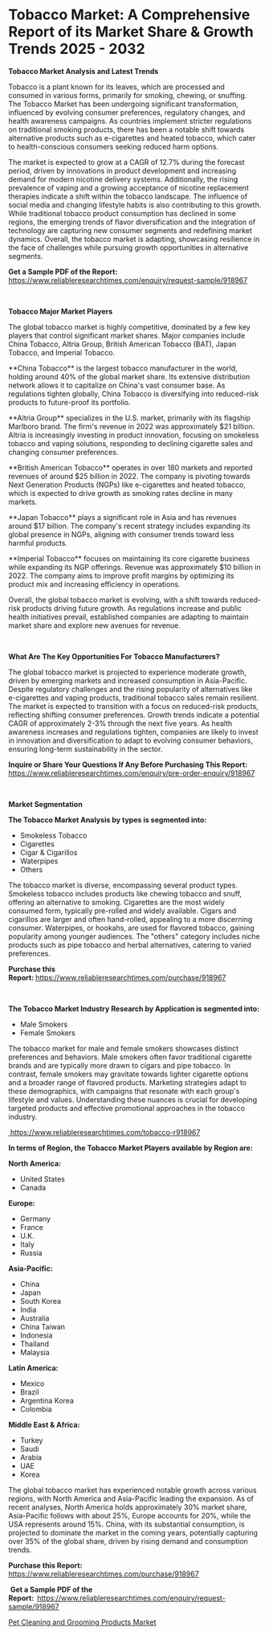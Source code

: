 <p><h1>Tobacco Market: A Comprehensive Report of its Market Share & Growth Trends 2025 - 2032</h1></p><p><strong>Tobacco Market Analysis and Latest Trends</strong></p>
<p><p>Tobacco is a plant known for its leaves, which are processed and consumed in various forms, primarily for smoking, chewing, or snuffing. The Tobacco Market has been undergoing significant transformation, influenced by evolving consumer preferences, regulatory changes, and health awareness campaigns. As countries implement stricter regulations on traditional smoking products, there has been a notable shift towards alternative products such as e-cigarettes and heated tobacco, which cater to health-conscious consumers seeking reduced harm options.</p><p>The market is expected to grow at a CAGR of 12.7% during the forecast period, driven by innovations in product development and increasing demand for modern nicotine delivery systems. Additionally, the rising prevalence of vaping and a growing acceptance of nicotine replacement therapies indicate a shift within the tobacco landscape. The influence of social media and changing lifestyle habits is also contributing to this growth. While traditional tobacco product consumption has declined in some regions, the emerging trends of flavor diversification and the integration of technology are capturing new consumer segments and redefining market dynamics. Overall, the tobacco market is adapting, showcasing resilience in the face of challenges while pursuing growth opportunities in alternative segments.</p></p>
<p><strong>Get a Sample PDF of the Report:&nbsp;</strong> <a href="https://www.reliableresearchtimes.com/enquiry/request-sample/918967?utm_campaign=2035&utm_medium=2&utm_source=Github&utm_content=ia&utm_term=09022025&utm_id=tobacco">https://www.reliableresearchtimes.com/enquiry/request-sample/918967</a></p>
<p>&nbsp;</p>
<p><strong>Tobacco Major Market Players</strong></p>
<p><p>The global tobacco market is highly competitive, dominated by a few key players that control significant market shares. Major companies include China Tobacco, Altria Group, British American Tobacco (BAT), Japan Tobacco, and Imperial Tobacco. </p><p>**China Tobacco** is the largest tobacco manufacturer in the world, holding around 40% of the global market share. Its extensive distribution network allows it to capitalize on China's vast consumer base. As regulations tighten globally, China Tobacco is diversifying into reduced-risk products to future-proof its portfolio.</p><p>**Altria Group** specializes in the U.S. market, primarily with its flagship Marlboro brand. The firm's revenue in 2022 was approximately $21 billion. Altria is increasingly investing in product innovation, focusing on smokeless tobacco and vaping solutions, responding to declining cigarette sales and changing consumer preferences.</p><p>**British American Tobacco** operates in over 180 markets and reported revenues of around $25 billion in 2022. The company is pivoting towards Next Generation Products (NGPs) like e-cigarettes and heated tobacco, which is expected to drive growth as smoking rates decline in many markets.</p><p>**Japan Tobacco** plays a significant role in Asia and has revenues around $17 billion. The company's recent strategy includes expanding its global presence in NGPs, aligning with consumer trends toward less harmful products.</p><p>**Imperial Tobacco** focuses on maintaining its core cigarette business while expanding its NGP offerings. Revenue was approximately $10 billion in 2022. The company aims to improve profit margins by optimizing its product mix and increasing efficiency in operations.</p><p>Overall, the global tobacco market is evolving, with a shift towards reduced-risk products driving future growth. As regulations increase and public health initiatives prevail, established companies are adapting to maintain market share and explore new avenues for revenue.</p></p>
<p>&nbsp;</p>
<p><strong>What Are The Key Opportunities For Tobacco Manufacturers?</strong></p>
<p><p>The global tobacco market is projected to experience moderate growth, driven by emerging markets and increased consumption in Asia-Pacific. Despite regulatory challenges and the rising popularity of alternatives like e-cigarettes and vaping products, traditional tobacco sales remain resilient. The market is expected to transition with a focus on reduced-risk products, reflecting shifting consumer preferences. Growth trends indicate a potential CAGR of approximately 2-3% through the next five years. As health awareness increases and regulations tighten, companies are likely to invest in innovation and diversification to adapt to evolving consumer behaviors, ensuring long-term sustainability in the sector.</p></p>
<p><strong>Inquire or Share Your Questions If Any Before Purchasing This Report:</strong> <a href="https://www.reliableresearchtimes.com/enquiry/pre-order-enquiry/918967?utm_campaign=2035&utm_medium=2&utm_source=Github&utm_content=ia&utm_term=09022025&utm_id=tobacco">https://www.reliableresearchtimes.com/enquiry/pre-order-enquiry/918967</a></p>
<p>&nbsp;</p>
<p><strong>Market Segmentation</strong></p>
<p><strong>The Tobacco Market Analysis by types is segmented into:</strong></p>
<p><ul><li>Smokeless Tobacco</li><li>Cigarettes</li><li>Cigar & Cigarillos</li><li>Waterpipes</li><li>Others</li></ul></p>
<p><p>The tobacco market is diverse, encompassing several product types. Smokeless tobacco includes products like chewing tobacco and snuff, offering an alternative to smoking. Cigarettes are the most widely consumed form, typically pre-rolled and widely available. Cigars and cigarillos are larger and often hand-rolled, appealing to a more discerning consumer. Waterpipes, or hookahs, are used for flavored tobacco, gaining popularity among younger audiences. The "others" category includes niche products such as pipe tobacco and herbal alternatives, catering to varied preferences.</p></p>
<p><strong>Purchase this Report:&nbsp;</strong><a href="https://www.reliableresearchtimes.com/purchase/918967?utm_campaign=2035&utm_medium=2&utm_source=Github&utm_content=ia&utm_term=09022025&utm_id=tobacco">https://www.reliableresearchtimes.com/purchase/918967</a></p>
<p>&nbsp;</p>
<p><strong>The Tobacco Market Industry Research by Application is segmented into:</strong></p>
<p><ul><li>Male Smokers</li><li>Female Smokers</li></ul></p>
<p><p>The tobacco market for male and female smokers showcases distinct preferences and behaviors. Male smokers often favor traditional cigarette brands and are typically more drawn to cigars and pipe tobacco. In contrast, female smokers may gravitate towards lighter cigarette options and a broader range of flavored products. Marketing strategies adapt to these demographics, with campaigns that resonate with each group's lifestyle and values. Understanding these nuances is crucial for developing targeted products and effective promotional approaches in the tobacco industry.</p></p>
<p><a href="https://www.reliableresearchtimes.com/tobacco-r918967?utm_campaign=2035&utm_medium=2&utm_source=Github&utm_content=ia&utm_term=09022025&utm_id=tobacco">&nbsp;https://www.reliableresearchtimes.com/tobacco-r918967</a></p>
<p><strong>In terms of Region, the Tobacco Market Players available by Region are:</strong></p>
<p>
    <p> <strong> North America: </strong>
        <ul>
            <li>United States</li>
            <li>Canada</li>
        </ul>
        </p> 
    <p> <strong> Europe: </strong>
        <ul>
            <li>Germany</li>
            <li>France</li>
            <li>U.K.</li>
            <li>Italy</li>
            <li>Russia</li>
        </ul>
        </p> 
    <p> <strong> Asia-Pacific: </strong>
        <ul>
            <li>China</li>
            <li>Japan</li>
            <li>South Korea</li>
            <li>India</li>
            <li>Australia</li>
            <li>China Taiwan</li>
            <li>Indonesia</li>
            <li>Thailand</li>
            <li>Malaysia</li>
        </ul>
        </p> 
    <p> <strong> Latin America: </strong>
        <ul>
            <li>Mexico</li>
            <li>Brazil</li>
            <li>Argentina Korea</li>
            <li>Colombia</li>
        </ul>
        </p> 
    <p> <strong> Middle East & Africa: </strong>
        <ul>
            <li>Turkey</li>
            <li>Saudi</li>
            <li>Arabia</li>
            <li>UAE</li>
            <li>Korea</li>
        </ul>
    </p>
    </p>
<p><p>The global tobacco market has experienced notable growth across various regions, with North America and Asia-Pacific leading the expansion. As of recent analyses, North America holds approximately 30% market share, Asia-Pacific follows with about 25%, Europe accounts for 20%, while the USA represents around 15%. China, with its substantial consumption, is projected to dominate the market in the coming years, potentially capturing over 35% of the global share, driven by rising demand and consumption trends.</p></p>
<p><strong>Purchase this Report: </strong><a href="https://www.reliableresearchtimes.com/purchase/918967?utm_campaign=2035&utm_medium=2&utm_source=Github&utm_content=ia&utm_term=09022025&utm_id=tobacco">https://www.reliableresearchtimes.com/purchase/918967</a></p>
<p>&nbsp;<strong>Get a Sample PDF of the Report:&nbsp;&nbsp;</strong><a href="https://www.reliableresearchtimes.com/enquiry/request-sample/918967?utm_campaign=2035&utm_medium=2&utm_source=Github&utm_content=ia&utm_term=09022025&utm_id=tobacco">https://www.reliableresearchtimes.com/enquiry/request-sample/918967</a></p>
<p><strong></strong></p>
<p><p><a href="https://github.com/GenaGaines34/Market-Research-Report-List-1/blob/main/pet-cleaning-and-grooming-products-market.md?utm_campaign=2035&utm_medium=2&utm_source=Github&utm_content=ia&utm_term=09022025&utm_id=tobacco">Pet Cleaning and Grooming Products Market</a></p></p>